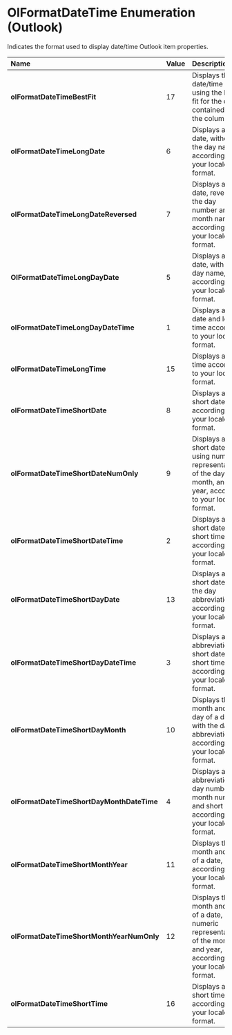 
# OlFormatDateTime Enumeration (Outlook)

Indicates the format used to display date/time Outlook item properties.



|**Name**|**Value**|**Description**|
|:-----|:-----|:-----|
| **olFormatDateTimeBestFit**|17|Displays the date/time value using the best fit for the data contained in the column.|
| **olFormatDateTimeLongDate**|6|Displays a long date, without the day name, according to your locale's format.|
| **olFormatDateTimeLongDateReversed**|7|Displays a long date, reversing the day number and month name, according to your locale's format.|
| **OlFormatDateTimeLongDayDate**|5|Displays a long date, with the day name, according to your locale's format.|
| **olFormatDateTimeLongDayDateTime**|1|Displays a long date and long time according to your locale's format.|
| **olFormatDateTimeLongTime**|15|Displays a long time according to your locale's format.|
| **olFormatDateTimeShortDate**|8|Displays a short date according to your locale's format.|
| **olFormatDateTimeShortDateNumOnly**|9|Displays a short date, using numeric representations of the day, month, and year, according to your locale's format.|
| **olFormatDateTimeShortDateTime**|2|Displays a short date and short time according to your locale's format.|
| **olFormatDateTimeShortDayDate**|13|Displays a short date, with the day abbreviation, according to your locale's format.|
| **olFormatDateTimeShortDayDateTime**|3|Displays a day abbreviation, short date, and short time according to your locale's format.|
| **olFormatDateTimeShortDayMonth**|10|Displays the month and the day of a date, with the day abbreviation, according to your locale's format.|
| **olFormatDateTimeShortDayMonthDateTime**|4|Displays a day abbreviation, day number, month number, and short time according to your locale's format.|
| **olFormatDateTimeShortMonthYear**|11|Displays the month and year of a date, according to your locale's format.|
| **olFormatDateTimeShortMonthYearNumOnly**|12|Displays the month and year of a date, using numeric representations of the month and year, according to your locale's format.|
| **olFormatDateTimeShortTime**|16|Displays a short time according to your locale's format.|
